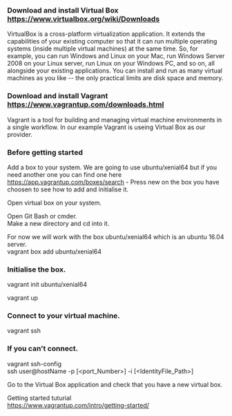 ### Download and install Virtual Box https://www.virtualbox.org/wiki/Downloads  
VirtualBox is a cross-platform virtualization application. It extends the capabilities of your existing computer so that it can run multiple operating systems (inside multiple virtual machines) at the same time. So, for example, you can run Windows and Linux on your Mac, run Windows Server 2008 on your Linux server, run Linux on your Windows PC, and so on, all alongside your existing applications. You can install and run as many virtual machines as you like -- the only practical limits are disk space and memory.  

### Download and install Vagrant https://www.vagrantup.com/downloads.html  
Vagrant is a tool for building and managing virtual machine environments in a single workflow. In our example Vagrant is useing Virtual Box as our provider.  

### Before getting started  
Add a box to your system. We are going to use ubuntu/xenial64 but if you need another one you can find one here https://app.vagrantup.com/boxes/search - Press new on the box you have choosen to see how to add and initialise it.  

Open virtual box on your system.  

Open Git Bash or cmder.  
Make a new directory and cd into it.  

For now we will work with the box ubuntu/xenial64 which is an ubuntu 16.04 server.  
vagrant box add ubuntu/xenial64  

### Initialise the box.  
vagrant init ubuntu/xenial64  

vagrant up  

### Connect to your virtual machine.  
vagrant ssh  

### If you can't connect.  
vagrant ssh-config  
ssh user@hostName -p [<port_Number>] -i [<IdentityFile_Path>]  

Go to the Virtual Box application and check that you have a new virtual box.  

Getting started tuturial  
https://www.vagrantup.com/intro/getting-started/  
